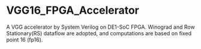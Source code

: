 # VGG16_FPGA_Accelerator
A VGG accelerator by System Verilog on DE1-SoC FPGA. Winograd and Row Stationary(RS) dataflow are adopted, and computations are based on fixed point 16 (fp16).
